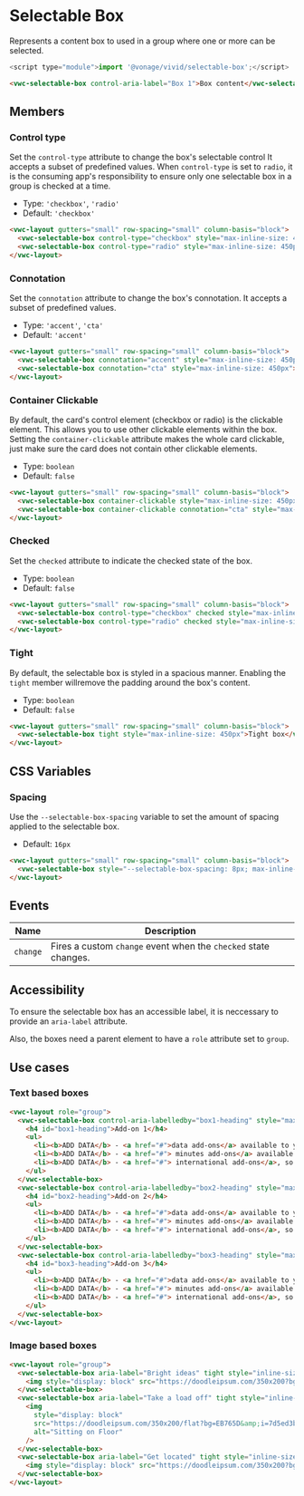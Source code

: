 # Selectable Box

Represents a content box to used in a group where one or more can be selected.

```js
<script type="module">import '@vonage/vivid/selectable-box';</script>
```

```html preview
<vwc-selectable-box control-aria-label="Box 1">Box content</vwc-selectable-box>
```

## Members

### Control type

Set the `control-type` attribute to change the box's selectable control
It accepts a subset of predefined values.
When `control-type` is set to `radio`, it is the consuming app's responsibility to ensure only one selectable box in a group is checked at a time.

- Type: `'checkbox'`, `'radio'`
- Default: `'checkbox'`

```html preview
<vwc-layout gutters="small" row-spacing="small" column-basis="block">
  <vwc-selectable-box control-type="checkbox" style="max-inline-size: 450px">Checkbox control</vwc-selectable-box>
  <vwc-selectable-box control-type="radio" style="max-inline-size: 450px">Radio control</vwc-selectable-box>
</vwc-layout>
```

### Connotation

Set the `connotation` attribute to change the box's connotation.
It accepts a subset of predefined values.

- Type: `'accent'`, `'cta'`
- Default: `'accent'`

```html preview
<vwc-layout gutters="small" row-spacing="small" column-basis="block">
  <vwc-selectable-box connotation="accent" style="max-inline-size: 450px">Accent box</vwc-selectable-box>
  <vwc-selectable-box connotation="cta" style="max-inline-size: 450px">CTA box</vwc-selectable-box>
</vwc-layout>
```

### Container Clickable

By default, the card's control element (checkbox or radio) is the clickable element. This allows you to use other clickable elements within the box.
Setting the `container-clickable` attribute makes the whole card clickable, just make sure the card does not contain other clickable elements.

- Type: `boolean`
- Default: `false`

```html preview
<vwc-layout gutters="small" row-spacing="small" column-basis="block">
  <vwc-selectable-box container-clickable style="max-inline-size: 450px">Clickable accent box</vwc-selectable-box>
  <vwc-selectable-box container-clickable connotation="cta" style="max-inline-size: 450px">Clickable CTA box</vwc-selectable-box>
</vwc-layout>
```

### Checked

Set the `checked` attribute to indicate the checked state of the box.

- Type: `boolean`
- Default: `false`

```html preview
<vwc-layout gutters="small" row-spacing="small" column-basis="block">
  <vwc-selectable-box control-type="checkbox" checked style="max-inline-size: 450px">Checked checkbox box</vwc-selectable-box>
  <vwc-selectable-box control-type="radio" checked style="max-inline-size: 450px">Checked radio box</vwc-selectable-box>
</vwc-layout>
```

### Tight

By default, the selectable box is styled in a spacious manner. Enabling the `tight` member willremove the padding around the box's content.

- Type: `boolean`
- Default: `false`

```html preview
<vwc-layout gutters="small" row-spacing="small" column-basis="block">
  <vwc-selectable-box tight style="max-inline-size: 450px">Tight box</vwc-selectable-box>
</vwc-layout>
```

## CSS Variables

### Spacing

Use the `--selectable-box-spacing` variable to set the amount of spacing applied to the selectable box.

- Default: `16px`

```html preview
<vwc-layout gutters="small" row-spacing="small" column-basis="block">
  <vwc-selectable-box style="--selectable-box-spacing: 8px; max-inline-size: 450px">Custom spaced box</vwc-selectable-box>
</vwc-layout>
```

## Events

<div class="table-wrapper">

| Name     | Description                                                     |
| -------- | --------------------------------------------------------------- |
| `change` | Fires a custom `change` event when the `checked` state changes. |

</div>

## Accessibility

To ensure the selectable box has an accessible label, it is neccessary to provide an `aria-label` attribute.

Also, the boxes need a parent element to have a `role` attribute set to `group`.

## Use cases

### Text based boxes

```html preview
<vwc-layout role="group">
  <vwc-selectable-box control-aria-labelledby="box1-heading" style="max-inline-size: 450px">
    <h4 id="box1-heading">Add-on 1</h4>
    <ul>
      <li><b>ADD DATA</b> - <a href="#">data add-ons</a> available to you</li>
      <li><b>ADD DATA</b> - <a href="#"> minutes add-ons</a> available to you</li>
      <li><b>ADD DATA</b> - <a href="#"> international add-ons</a>, so you can call abroad from the UK</li>
    </ul>
  </vwc-selectable-box>
  <vwc-selectable-box control-aria-labelledby="box2-heading" style="max-inline-size: 450px">
    <h4 id="box2-heading">Add-on 2</h4>
    <ul>
      <li><b>ADD DATA</b> - <a href="#">data add-ons</a> available to you</li>
      <li><b>ADD DATA</b> - <a href="#"> minutes add-ons</a> available to you</li>
      <li><b>ADD DATA</b> - <a href="#"> international add-ons</a>, so you can call abroad from the UK</li>
    </ul>
  </vwc-selectable-box>
  <vwc-selectable-box control-aria-labelledby="box3-heading" style="max-inline-size: 450px">
    <h4 id="box3-heading">Add-on 3</h4>
    <ul>
      <li><b>ADD DATA</b> - <a href="#">data add-ons</a> available to you</li>
      <li><b>ADD DATA</b> - <a href="#"> minutes add-ons</a> available to you</li>
      <li><b>ADD DATA</b> - <a href="#"> international add-ons</a>, so you can call abroad from the UK</li>
    </ul>
  </vwc-selectable-box>
</vwc-layout>
```

### Image based boxes

```html preview
<vwc-layout role="group">
  <vwc-selectable-box aria-label="Bright ideas" tight style="inline-size: fit-content" container-clickable>
    <img style="display: block" src="https://doodleipsum.com/350x200?bg=C863D9&i=0b3f4112a9c5e358c439c4be74380e54" alt="Lots of ideas" />
  </vwc-selectable-box>
  <vwc-selectable-box aria-label="Take a load off" tight style="inline-size: fit-content" container-clickable>
    <img
      style="display: block"
      src="https://doodleipsum.com/350x200/flat?bg=EB765D&amp;i=7d5ed3bc0c215d1359b2a63d03cf1540"
      alt="Sitting on Floor"
    />
  </vwc-selectable-box>
  <vwc-selectable-box aria-label="Get located" tight style="inline-size: fit-content" container-clickable>
    <img style="display: block" src="https://doodleipsum.com/350x200?bg=7463D9&i=6af2fcb146f3b99cfa1371242b2eee55" alt="Get located" />
  </vwc-selectable-box>
</vwc-layout>
```
